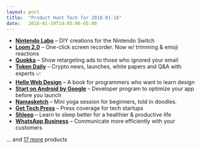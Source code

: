 ```yaml
---
layout: post
title:  "Product Hunt Tech for 2018-01-18"
date:   2018-01-19T14:05:06-05:00
---
```


* **[Nintendo Labo](https://www.producthunt.com/posts/nintendo-labo?utm_campaign=producthunt-api&utm_medium=api&utm_source=Application%3A+Daily+Digest+RSS+%28ID%3A+3202%29)** – DIY creations for the Nintendo Switch
* **[Loom 2.0](https://www.producthunt.com/posts/loom-2-0?utm_campaign=producthunt-api&utm_medium=api&utm_source=Application%3A+Daily+Digest+RSS+%28ID%3A+3202%29)** – One-click screen recorder. Now w/ trimming & emoji reactions
* **[Quokka](https://www.producthunt.com/posts/quokka-3?utm_campaign=producthunt-api&utm_medium=api&utm_source=Application%3A+Daily+Digest+RSS+%28ID%3A+3202%29)** – Show retargeting ads to those who ignored your email
* **[Token Daily](https://www.producthunt.com/posts/token-daily?utm_campaign=producthunt-api&utm_medium=api&utm_source=Application%3A+Daily+Digest+RSS+%28ID%3A+3202%29)** – Crypto news, launches, white papers and Q&A with experts 📈
* **[Hello Web Design](https://www.producthunt.com/posts/hello-web-design?utm_campaign=producthunt-api&utm_medium=api&utm_source=Application%3A+Daily+Digest+RSS+%28ID%3A+3202%29)** – A book for programmers who want to learn design
* **[Start on Android by Google](https://www.producthunt.com/posts/start-on-android-by-google?utm_campaign=producthunt-api&utm_medium=api&utm_source=Application%3A+Daily+Digest+RSS+%28ID%3A+3202%29)** – Developer program to optimize your app before you launch
* **[Namasketch](https://www.producthunt.com/posts/namasketch?utm_campaign=producthunt-api&utm_medium=api&utm_source=Application%3A+Daily+Digest+RSS+%28ID%3A+3202%29)** – Mini yoga session for beginners, told in doodles.
* **[Get Tech Press](https://www.producthunt.com/posts/get-tech-press?utm_campaign=producthunt-api&utm_medium=api&utm_source=Application%3A+Daily+Digest+RSS+%28ID%3A+3202%29)** – Press coverage for tech startups
* **[Shleep](https://www.producthunt.com/posts/shleep?utm_campaign=producthunt-api&utm_medium=api&utm_source=Application%3A+Daily+Digest+RSS+%28ID%3A+3202%29)** – Learn to sleep better for a healthier & productive life
* **[WhatsApp Business](https://www.producthunt.com/posts/whatsapp-business-2?utm_campaign=producthunt-api&utm_medium=api&utm_source=Application%3A+Daily+Digest+RSS+%28ID%3A+3202%29)** – Communicate more efficiently with your customers

… and [17 more](https://www.producthunt.com/tech) products